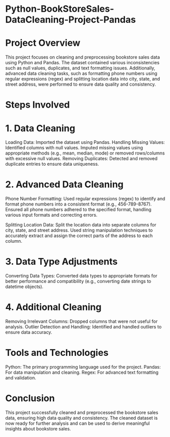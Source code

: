 # Python-BookStoreSales-DataCleaning-Project-Pandas

# Project Overview

This project focuses on cleaning and preprocessing bookstore sales data using Python and Pandas. The dataset contained various inconsistencies such as null values, duplicates, and text formatting issues. Additionally, advanced data cleaning tasks, such as formatting phone numbers using regular expressions (regex) and splitting location data into city, state, and street address, were performed to ensure data quality and consistency.

# Steps Involved

# 1. Data Cleaning
Loading Data: Imported the dataset using Pandas.
Handling Missing Values:
Identified columns with null values.
Imputed missing values using appropriate methods (e.g., mean, median, mode) or removed rows/columns with excessive null values.
Removing Duplicates: Detected and removed duplicate entries to ensure data uniqueness.

# 2. Advanced Data Cleaning
Phone Number Formatting:
Used regular expressions (regex) to identify and format phone numbers into a consistent format (e.g., 456-789-8767).
Ensured all phone numbers adhered to the specified format, handling various input formats and correcting errors.

Splitting Location Data:
Split the location data into separate columns for city, state, and street address.
Used string manipulation techniques to accurately extract and assign the correct parts of the address to each column.

# 3. Data Type Adjustments
Converting Data Types: Converted data types to appropriate formats for better performance and compatibility (e.g., converting date strings to datetime objects).

# 4. Additional Cleaning
Removing Irrelevant Columns: Dropped columns that were not useful for analysis.
Outlier Detection and Handling: Identified and handled outliers to ensure data accuracy.

# Tools and Technologies
Python: The primary programming language used for the project.
Pandas: For data manipulation and cleaning.
Regex: For advanced text formatting and validation.

# Conclusion
This project successfully cleaned and preprocessed the bookstore sales data, ensuring high data quality and consistency. The cleaned dataset is now ready for further analysis and can be used to derive meaningful insights about bookstore sales.

